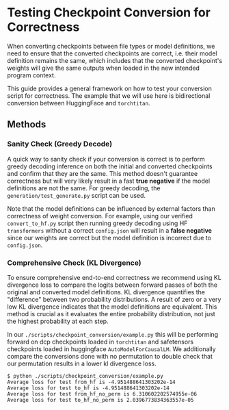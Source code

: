 # Testing Checkpoint Conversion for Correctness

When converting checkpoints between file types or model definitions, we need to ensure that the converted checkpoints are correct, i.e. their model definition remains the same, which includes that the converted checkpoint's weights will give the same outputs when loaded in the new intended program context.

This guide provides a general framework on how to test your conversion script for correctness. The example that we will use here is bidirectional conversion between HuggingFace and `torchtitan`.

## Methods

### Sanity Check (Greedy Decode)
A quick way to sanity check if your conversion is correct is to perform greedy decoding inference on both the initial and converted checkpoints and confirm that they are the same. This method doesn't guarantee correctness but will very likely result in a fast **true negative** if the model definitions are not the same. For greedy decoding, the `generation/test_generate.py` script can be used.

Note that the model definitions can be influenced by external factors than correctness of weight conversion. For example, using our verified `convert_to_hf.py` script then running greedy decoding using HF `transformers` without a correct `config.json` will result in a **false negative** since our weights are correct but the model definition is incorrect due to `config.json`.

### Comprehensive Check (KL Divergence)
To ensure comprehensive end-to-end correctness we recommend using KL divergence loss to compare the logits between forward passes of both the original and converted model definitions. KL divergence quantifies the "difference" between two probability distributions. A result of zero or a very low KL divergence indicates that the model definitions are equivalent. This method is crucial as it evaluates the entire probability distribution, not just the highest probability at each step.

In our `./scripts/checkpoint_conversion/example.py` this will be performing forward on dcp checkpoints loaded in `torchtitan` and safetensors checkpoints loaded in huggingface `AutoModelForCausalLM`. We additionally compare the conversions done with no permutation to double check that our permutation results in a lower kl divergence loss.

```
$ python ./scripts/checkpoint_conversion/example.py
Average loss for test from_hf is -4.951488641303202e-14
Average loss for test to_hf is -4.951488641303202e-14
Average loss for test from_hf_no_perm is 6.310602202574955e-06
Average loss for test to_hf_no_perm is 2.0396773834363557e-05
```
